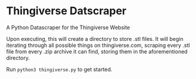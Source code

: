 # Thingiverse Datscraper
A Python Datascraper for the Thingiverse Website

Upon executing, this will create a directory to store .stl files. It will begin iterating through all possible things on thingiverse.com, scraping every .stl file from every .zip archive it can find, storing them in the aforementioned directory.

Run `python3 thingiverse.py` to get started.

